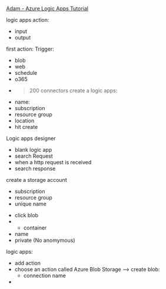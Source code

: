 [Adam - Azure Logic Apps Tutorial](https://www.youtube.com/watch?v=ZvsOzji_8ow)

logic apps action:   
  - input
  - output
 
 first action: Trigger: 
   - blob
   - web
   - schedule
   - o365
   - > 200 connectors
create a logic apps: 
- name: 
- subscription
- resource group
- location
- hit create

Logic apps designer
+ blank logic app
+ search Request
+ when a http request is received
+ search response

create a storage account
+ subscription
+ resource group
+ unique name
- click blob
- + container
- name
- private (No anomymous)

logic apps:
- add action
- choose an action called Azure Blob Storage --> create blob:
  - connection name
- 
